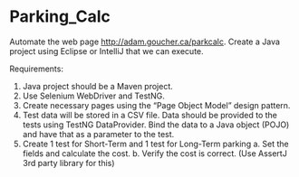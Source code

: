 # Parking_Calc
Automate the  web page http://adam.goucher.ca/parkcalc.  Create a Java project using Eclipse or IntelliJ that we can execute.  
 
Requirements:
 
1.	Java project should be a Maven project.
2.	Use Selenium WebDriver and TestNG.
3.	Create necessary pages using the “Page Object Model” design pattern.
4.	Test data will be stored in a CSV file.  Data should be provided to the tests using TestNG DataProvider.  Bind the data to a Java object (POJO) and have that as a parameter to the test.
5.	Create 1 test for Short-Term and 1 test for Long-Term parking 
a.	Set the fields and calculate the cost.
b.	Verify the cost is correct. (Use AssertJ 3rd party library for this)
